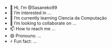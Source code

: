 - 👋 Hi, I’m @Sasaneko99
- 👀 I’m interested in ...
- 🌱 I’m currently learning Ciencia da Computação
- 💞️ I’m looking to collaborate on ...
- 📫 How to reach me ...
- 😄 Pronouns: ...
- ⚡ Fun fact: ...

<!---
Sasaneko99/Sasaneko99 is a ✨ special ✨ repository because its `README.md` (this file) appears on your GitHub profile.
You can click the Preview link to take a look at your changes.
--->
